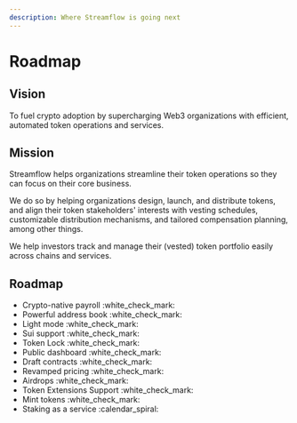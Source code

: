 ```yaml
---
description: Where Streamflow is going next
---
```


# Roadmap

## Vision

To fuel crypto adoption by supercharging Web3 organizations with efficient, automated token operations and services.&#x20;

## Mission

Streamflow helps organizations streamline their token operations so they can focus on their core business.

We do so by helping organizations design, launch, and distribute tokens, and align their token stakeholders' interests with vesting schedules, customizable distribution mechanisms, and tailored compensation planning, among other things.

We help investors track and manage their (vested) token portfolio easily across chains and services.

## Roadmap

* Crypto-native payroll :white\_check\_mark:
* Powerful address book :white\_check\_mark:
* Light mode :white\_check\_mark:
* Sui support :white\_check\_mark:
* Token Lock :white\_check\_mark:
* Public dashboard :white\_check\_mark:
* Draft contracts :white\_check\_mark:
* Revamped pricing :white\_check\_mark:
* Airdrops :white\_check\_mark:
* Token Extensions Support :white\_check\_mark:
* Mint tokens :white\_check\_mark:
* Staking as a service :calendar\_spiral:
